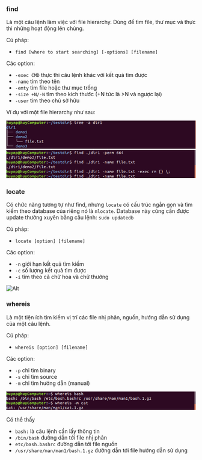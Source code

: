 ### find
Là một câu lệnh làm việc với file hierarchy. Dùng để tìm file, thư mục và thực thi những hoạt động lên chúng.

Cú pháp: 
- `find [where to start searching] [-options] [filename]`

Các option:
- `-exec CMD` thực thi câu lệnh khác với kết quả tìm được
- `-name` tìm theo tên
- `-emty` tìm file hoặc thư mục trống
- `-size +N/-N` tìm theo kích thước (+N tức là >N và ngược lại)
- `-user` tìm theo chủ sở hữu

Ví dụ với một file hierarchy như sau:

![Alt](https://raw.githubusercontent.com/huynp1999/huynp/master/pic/find1.png)
![Alt](https://raw.githubusercontent.com/huynp1999/huynp/master/pic/find2.png)

### locate
Có chức năng tương tự như find, nhưng `locate` có cấu trúc ngắn gọn và tìm kiếm theo database của riêng nó là `mlocate`. Database này cũng cần được update thường xuyên bằng câu lệnh:
`sudo updatedb`

Cú pháp:
- `locate [option] [filename]`

Các option:
- `-n` giới hạn kết quả tìm kiếm
- `-c` số lượng kết quả tìm được
- `-i` tìm theo cả chữ hoa và chữ thường

![Alt](https://raw.githubusercontent.com/huynp1999/huynp/master/pic/locate.png)
### whereis
Là một tiện ích tìm kiếm vị trí các file nhị phân, nguồn, hướng dẫn sử dụng của một câu lệnh.

Cú pháp:
- `whereis [option] [filename]`

Các option:
- `-p` chỉ tìm binary
- `-s` chỉ tìm source
- `-m` chỉ tìm hướng dẫn (manual)

![Alt](https://raw.githubusercontent.com/huynp1999/huynp/master/pic/whereis.png)

Có thể thấy
- `bash:` là câu lệnh cần lấy thông tin
- `/bin/bash` đường dẫn tới file nhị phân
- `etc/bash.bashrc` đường dẫn tới file nguồn
- `/usr/share/man/man1/bash.1.gz` đường dẫn tới file hướng dẫn sử dụng
